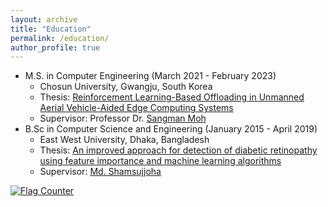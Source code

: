 ```yaml
---
layout: archive
title: "Education"
permalink: /education/
author_profile: true
---
```



* M.S. in Computer Engineering (March 2021 - February 2023) <br>
   - Chosun University, Gwangju, South Korea
   - Thesis: <a href="https://library.chosun.ac.kr/search/detail/CAT000003060225" target="_blank">Reinforcement Learning-Based Offloading in Unmanned Aerial Vehicle-Aided Edge Computing Systems</a> <br>
   - Supervisor: Professor Dr. <a href="https://scholar.google.com/citations?user=6kVQbNIAAAAJ&hl=en">Sangman Moh</a> <br>
* B.Sc in Computer Science and Engineering (January 2015 - April 2019) <br>
   - East West University, Dhaka, Bangladesh
   - Thesis: <a href="https://ieeexplore.ieee.org/document/8843676" target="_blank">An improved approach for detection of diabetic retinopathy using feature importance and machine learning algorithms</a> <br>
   - Supervisor: <a href="https://www.ewubd.edu/faculty-profile/msj">Md. Shamsujjoha</a> <br>



<a href="https://info.flagcounter.com/gsTP"><img src="https://s01.flagcounter.com/count2/gsTP/bg_D0FFC4/txt_000000/border_000000/columns_2/maxflags_10/viewers_3/labels_1/pageviews_1/flags_0/percent_0/" alt="Flag Counter" border="0"></a>
